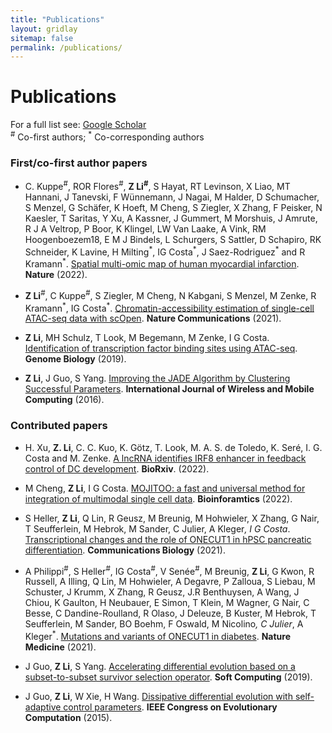 ```yaml
---
title: "Publications"
layout: gridlay
sitemap: false
permalink: /publications/
---
```


# Publications

For a full list see: [Google Scholar](https://scholar.google.de/citations?user=xG5HYekAAAAJ&hl=en)  
<sup>\#</sup> Co-first authors; <sup>\*</sup> Co-corresponding authors

### First/co-first author papers

<!-- * C. Kuppe<sup>\#</sup>, **Z. Li**<sup>\#</sup>, R. T. Levinson<sup>\#</sup>, P. B. Mompel<sup>\#</sup>, T. Lu, R. Flores, M. Halder, M. Cheng, X. Zhang, R. K. Schneider, R. Thadhani, S. Hayat, K. Lim, I. G. Costa<sup>\*</sup>, J. S. Rodriguez<sup>\*</sup>, R. Kramann<sup>\*</sup>. Integrative single-cell multi-omics analysis reveals traits associated with early heart failure.(2022). (In preparation)

* **Z. Li**, J. Nagai, C. Kuppe, R. Kramann, I. G. Costa. scMEGA: Single-cell Multiomic Enhancer-based Gene Regulatory Network Inference. (2022). (Submitted) -->

* C. Kuppe<sup>\#</sup>, ROR Flores<sup>\#</sup>, **Z Li<sup>\#</sup>**, S Hayat, RT Levinson, X Liao, MT Hannani, J Tanevski, F Wünnemann, J Nagai, M Halder, D Schumacher, S Menzel, G Schäfer, K Hoeft, M Cheng, S Ziegler, X Zhang, F Peisker, N Kaesler, T Saritas, Y Xu, A Kassner, J Gummert, M Morshuis, J Amrute, R J A Veltrop, P Boor, K Klingel, LW Van Laake, A Vink, RM Hoogenboezem18, E M J Bindels, L Schurgers, S Sattler, D Schapiro, RK Schneider, K Lavine, H Milting<sup>\*</sup>, IG Costa<sup>\*</sup>, J Saez-Rodriguez<sup>\*</sup> and R Kramann<sup>\*</sup>. [Spatial multi-omic map of human myocardial infarction](https://www.nature.com/articles/s41586-022-05060-x). **Nature** (2022).

* **Z Li**<sup>\#</sup>, C Kuppe<sup>\#</sup>, S Ziegler, M Cheng, N Kabgani, S Menzel, M Zenke, R Kramann<sup>\*</sup>, IG Costa<sup>\*</sup>. [Chromatin-accessibility estimation of single-cell ATAC-seq data with scOpen](https://www.nature.com/articles/s41467-021-26530-2). **Nature Communications** (2021).

* **Z Li**, MH Schulz, T Look, M Begemann, M Zenke, I G Costa. [Identification of transcription factor binding sites using ATAC-seq](https://genomebiology.biomedcentral.com/articles/10.1186/s13059-019-1642-2). **Genome Biology** (2019).

* **Z Li**, J Guo, S Yang. [Improving the JADE Algorithm by Clustering Successful Parameters](https://www.inderscienceonline.com/doi/abs/10.1504/IJWMC.2016.081159).
**International Journal of Wireless and Mobile Computing** (2016).

### Contributed papers

 * H. Xu, **Z. Li**, C. C. Kuo, K. Götz, T. Look, M. A. S. de Toledo, K. Seré, I. G. Costa and M. Zenke. [A lncRNA identifies IRF8 enhancer in feedback control of DC development](https://www.biorxiv.org/content/10.1101/2022.08.11.503623v1). **BioRxiv**. (2022).

<!-- * K. Ohl, J. Hriczko, S. Schulz, T. Look, T. Goodarzi, S.H. Subramanyam, T. Clarner, M. Scheld, M. Kipp, E. Verjans, S. Boll, I. G. Costa, **Z. Li**, L. Gan, B. Denecke, A. Schippers, S. Floess, J. Huehn, E. Schmitt, T. Bopp, R. Beyaert, B. Lambrecht, M. Zenke, N. Wagner, K. Tenbrock. Foxp3-specific deletion of CREB generates Th2 biased ST-2 positive regulatory T-cells with enhanced IL-10 production and suppressive capacity. (2022) (Submitted).

* E. F. Brandt, T. H. Wirtz, **Z. Li**, M. M. Ibrahim, P. Fischer, A. Beckers, A. Flabhove, I. G. Costa, R. Kramann, E. van der Vorst, C. Liedtke, H. Sahin, C. Trautwein, M. L. Berres. CXCR3-expressing macrophages regulate angiogenesis, tumor cell proliferation and immune evasion in hepatocellular carcinoma. (2022) (Submitted).

* D. Schumacher<sup>\#</sup>, M. Cheng<sup>\#</sup>, C. Kuppe, E. M. Bindels, R. K. Schneider, **Z. Li**, I. G. Costa<sup>*</sup>, R. Kramann<sup>*</sup>. Single Nucleus ATAC Sequencing Reveals Epigenomic Regulation After Myocardial Infarction. (2022). (Submitted) -->

* M Cheng, **Z Li**, I G Costa. [MOJITOO: a fast and universal method for integration of multimodal single cell data](https://academic.oup.com/bioinformatics/article/38/Supplement_1/i282/6617520). **Bioinforamtics** (2022).

* S Heller, **Z Li**, Q Lin, R Geusz, M Breunig, M Hohwieler, X Zhang, G Nair, T Seufferlein, M Hebrok, M Sander, C Julier, A Kleger<sup>*</sup>, I G Costa<sup>*</sup>. [Transcriptional changes and the role of ONECUT1 in hPSC pancreatic differentiation](https://www.nature.com/articles/s42003-021-02818-3). **Communications Biology** (2021).

* A Philippi<sup>\#</sup>, S Heller<sup>\#</sup>, IG Costa<sup>\#</sup>, V Senée<sup>\#</sup>, M Breunig, **Z Li**, G Kwon, R Russell, A Illing, Q Lin, M Hohwieler, A Degavre, P Zalloua, S Liebau, M Schuster, J Krumm, X Zhang, R Geusz, J.R Benthuysen, A Wang, J Chiou, K Gaulton, H Neubauer, E Simon, T Klein, M Wagner, G Nair, C Besse, C Dandine-Roulland, R Olaso, J Deleuze, B Kuster, M Hebrok, T Seufferlein, M Sander, BO Boehm, F Oswald, M Nicolino<sup>*</sup>, C Julier<sup>*</sup>, A Kleger<sup>*</sup>. [Mutations and variants of ONECUT1 in diabetes](https://www.nature.com/articles/s41591-021-01502-7). **Nature Medicine** (2021).

* J Guo, **Z Li**, S Yang. [Accelerating differential evolution based on a subset-to-subset survivor selection operator](https://link.springer.com/article/10.1007/s00500-018-3060-x). **Soft Computing** (2019).

* J Guo, **Z Li**, W Xie, H Wang. [Dissipative differential evolution with self-adaptive control parameters](https://ieeexplore.ieee.org/abstract/document/7257274). **IEEE Congress on Evolutionary Computation** (2015).
